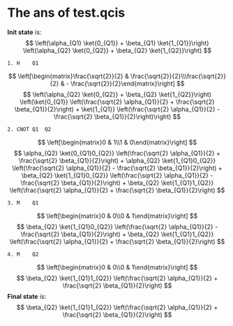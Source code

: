 # The ans of test.qcis

**Init state** is: 
$$
\left(\alpha_{Q1} \ket{0_{Q1}} + \beta_{Q1} \ket{1_{Q1}}\right) \left(\alpha_{Q2} \ket{0_{Q2}} + \beta_{Q2} \ket{1_{Q2}}\right)
$$

```assembly
1. H	Q1
```

$$
\left[\begin{matrix}\frac{\sqrt{2}}{2} & \frac{\sqrt{2}}{2}\\\frac{\sqrt{2}}{2} & - \frac{\sqrt{2}}{2}\end{matrix}\right]
$$
$$
\left(\alpha_{Q2} \ket{0_{Q2}} + \beta_{Q2} \ket{1_{Q2}}\right) \left(\ket{0_{Q1}} \left(\frac{\sqrt{2} \alpha_{Q1}}{2} + \frac{\sqrt{2} \beta_{Q1}}{2}\right) + \ket{1_{Q1}} \left(\frac{\sqrt{2} \alpha_{Q1}}{2} - \frac{\sqrt{2} \beta_{Q1}}{2}\right)\right)
$$
```assembly
2. CNOT	Q1	Q2
```

$$
\left[\begin{matrix}0 & 1\\1 & 0\end{matrix}\right]
$$
$$
\alpha_{Q2} \ket{0_{Q1}0_{Q2}} \left(\frac{\sqrt{2} \alpha_{Q1}}{2} + \frac{\sqrt{2} \beta_{Q1}}{2}\right) + \alpha_{Q2} \ket{1_{Q1}0_{Q2}} \left(\frac{\sqrt{2} \alpha_{Q1}}{2} - \frac{\sqrt{2} \beta_{Q1}}{2}\right) + \beta_{Q2} \ket{1_{Q1}0_{Q2}} \left(\frac{\sqrt{2} \alpha_{Q1}}{2} - \frac{\sqrt{2} \beta_{Q1}}{2}\right) + \beta_{Q2} \ket{1_{Q1}1_{Q2}} \left(\frac{\sqrt{2} \alpha_{Q1}}{2} + \frac{\sqrt{2} \beta_{Q1}}{2}\right)
$$
```assembly
3. M	Q1
```

$$
\left[\begin{matrix}0 & 0\\0 & 1\end{matrix}\right]
$$
$$
\beta_{Q2} \ket{1_{Q1}0_{Q2}} \left(\frac{\sqrt{2} \alpha_{Q1}}{2} - \frac{\sqrt{2} \beta_{Q1}}{2}\right) + \beta_{Q2} \ket{1_{Q1}1_{Q2}} \left(\frac{\sqrt{2} \alpha_{Q1}}{2} + \frac{\sqrt{2} \beta_{Q1}}{2}\right)
$$
```assembly
4. M	Q2
```

$$
\left[\begin{matrix}0 & 0\\0 & 1\end{matrix}\right]
$$
$$
\beta_{Q2} \ket{1_{Q1}1_{Q2}} \left(\frac{\sqrt{2} \alpha_{Q1}}{2} + \frac{\sqrt{2} \beta_{Q1}}{2}\right)
$$
**Final state** is: 
$$
\beta_{Q2} \ket{1_{Q1}1_{Q2}} \left(\frac{\sqrt{2} \alpha_{Q1}}{2} + \frac{\sqrt{2} \beta_{Q1}}{2}\right)
$$

